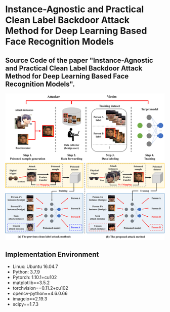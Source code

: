# Instance-Agnostic and Practical Clean Label Backdoor Attack Method for Deep Learning Based Face Recognition Models
## Source Code of the paper "Instance-Agnostic and Practical Clean Label Backdoor Attack Method for Deep Learning Based Face Recognition Models". 
![Proposed Method](./img/proposed_method.png)
![Comparison](./img/comparison.png)
## Implementation Environment
- Linux: Ubuntu 16.04.7
- Python: 3.7.9
- Pytorch: 1.10.1+cu102
- matplotlib==3.5.2
- torchvision==0.11.2+cu102
- opencv-python==4.6.0.66
- imageio==2.19.3
- scipy==1.7.3
